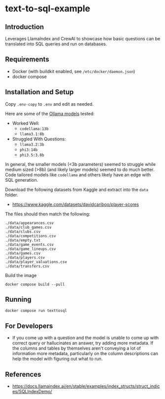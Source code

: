 # text-to-sql-example

## Introduction

Leverages LlamaIndex and CrewAI to showcase how basic questions can be translated into SQL queries and run on databases.

## Requirements

* Docker (with buildkit enabled, see `/etc/docker/daemon.json`)
* docker compose

## Installation and Setup

Copy `.env-copy` to `.env` and edit as needed.

Here are some of the [Ollama models](https://ollama.com/library) tested:

* Worked Well:
  * `codellama:13b`
  * `llama3.1:8b`
* Struggled With Questions:
  * `llama3.2:3b`
  * `phi3:14b`
  * `phi3.5:3.8b`

In general, the smaller models (<3b parameters) seemed to struggle while medium sized (>8b) (and likely larger models) seemed to do much better.
Code tailored models like `codellama` and others likely have an edge with SQL generation.

Download the following datasets from Kaggle and extract into the `data` folder.

* https://www.kaggle.com/datasets/davidcariboo/player-scores

The files should then match the following:

```shell
./data/appearances.csv
./data/club_games.csv
./data/clubs.csv
./data/competitions.csv
./data/empty.txt
./data/game_events.csv
./data/game_lineups.csv
./data/games.csv
./data/players.csv
./data/player_valuations.csv
./data/transfers.csv
```

Build the image

```shell
docker compose build --pull
```

## Running

```shell
docker compose run texttosql
```

## For Developers

* If you come up with a question and the model is unable to come up with correct query or hallucinates an answer, try adding more metadata.
If the columns and tables by themselves aren't conveying a lot of information more metadata, particularly on the column descriptions can help the
model with figuring out what to run.

## References

* https://docs.llamaindex.ai/en/stable/examples/index_structs/struct_indices/SQLIndexDemo/

